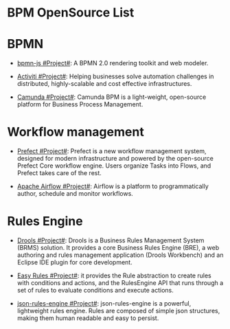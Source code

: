 # BPM OpenSource List

# BPMN

- [bpmn-js #Project#](https://github.com/bpmn-io/bpmn-js): A BPMN 2.0 rendering toolkit and web modeler.

- [Activiti #Project#](https://www.activiti.org/): Helping businesses solve automation challenges in distributed, highly-scalable and cost effective infrastructures.

- [Camunda #Project#](https://docs.camunda.org/manual/7.11/): Camunda BPM is a light-weight, open-source platform for Business Process Management.

# Workflow management

- [Prefect #Project#](https://github.com/PrefectHQ/prefect): Prefect is a new workflow management system, designed for modern infrastructure and powered by the open-source Prefect Core workflow engine. Users organize Tasks into Flows, and Prefect takes care of the rest.

- [Apache Airflow #Project#](https://airflow.apache.org/index.html#): Airflow is a platform to programmatically author, schedule and monitor workflows.

# Rules Engine

- [Drools #Project#](https://www.drools.org/): Drools is a Business Rules Management System (BRMS) solution. It provides a core Business Rules Engine (BRE), a web authoring and rules management application (Drools Workbench) and an Eclipse IDE plugin for core development.

- [Easy Rules #Project#](https://github.com/j-easy/easy-rules): it provides the Rule abstraction to create rules with conditions and actions, and the RulesEngine API that runs through a set of rules to evaluate conditions and execute actions.

- [json-rules-engine #Project#](https://github.com/CacheControl/json-rules-engine): json-rules-engine is a powerful, lightweight rules engine. Rules are composed of simple json structures, making them human readable and easy to persist.
